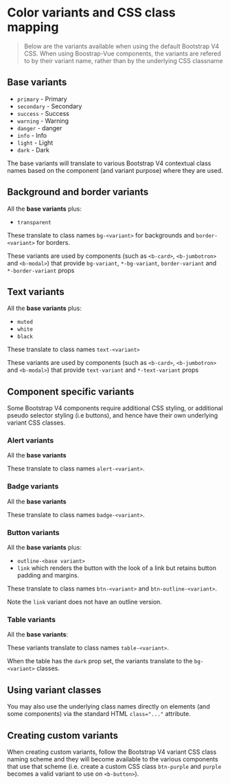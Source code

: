 # Color variants and CSS class mapping

> Below are the variants available when using the default Bootstrap V4 CSS.
When using Boostrap-Vue components, the variants are refered to
by their variant name, rather than by the underlying CSS classname

## Base variants
* `primary` - <span class="text-primary">Primary</span>
* `secondary` - <span class="text-secondary">Secondary</span>
* `success` - <span class="text-success">Success</span>
* `warning` - <span class="text-warning">Warning</span>
* `danger` - <span class="text-danger">danger</span>
* `info` - <span class="text-info">Info</span>
* `light` - <span class="text-light">Light</span>
* `dark` - <span class="text-dark">Dark</span>

The base variants will translate to various Bootstrap V4 contextual class
names based on the component (and variant purpose) where they are used.

## Background and border variants
All the **base variants** plus:
* `transparent`

These translate to class names `bg-<variant>` for backgrounds and
`border-<variant>` for borders.

These variants are used by components (such as `<b-card>`, `<b-jumbotron>`
and `<b-modal>`) that provide `bg-variant`, `*-bg-variant`, `border-variant`
and `*-border-variant` props

## Text variants
All the **base variants** plus:
* `muted`
* `white`
* `black`

These translate to class names `text-<variant>`

These variants are used by components (such as `<b-card>`, `<b-jumbotron>`
and `<b-modal>`) that provide `text-variant` and `*-text-variant` props


## Component specific variants
Some Bootstrap V4 components require additional CSS styling, or additional
pseudo selector styling (i.e buttons), and hence have their own underlying
variant CSS classes.


### Alert variants
All the **base variants**

These translate to class names `alert-<variant>`.


### Badge variants
All the **base variants**

These translate to class names `badge-<variant>`.


### Button variants
All the **base variants** plus:
* `outline-<base variant>`
* `link` which renders the button with the look of a link but retains button padding and margins.

These translate to class names `btn-<variant>` and `btn-outline-<variant>`.

Note the `link` variant does not have an outline version.


### Table variants
All the **base variants**:

These variants translate to class names `table-<variant>`.

When the table has the `dark` prop set, the variants translate to
the `bg-<variant>` classes.


## Using variant classes

You may also use the underlying class names directly on elements (and some
components) via the standard HTML `class="..."` attribute.

## Creating custom variants
When creating custom variants, follow the Bootstrap V4 variant CSS class naming
scheme and they will become available to the various components that use that
scheme (i.e. create a custom CSS class `btn-purple` and `purple` becomes a
valid variant to use on `<b-button>`).
